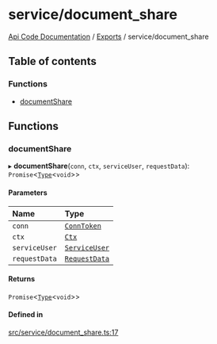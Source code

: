 # service/document\_share
 
[Api Code Documentation](../README.md) / [Exports](../modules.md) / service/document\_share

## Table of contents

### Functions

- [documentShare](service_document_share.md#documentshare)

## Functions

### documentShare

▸ **documentShare**(`conn`, `ctx`, `serviceUser`, `requestData`): `Promise`<[`Type`](result.md#type)<`void`\>\>

#### Parameters

| Name | Type |
| :------ | :------ |
| `conn` | [`ConnToken`](service_conn.md#conntoken) |
| `ctx` | [`Ctx`](../interfaces/lib_ctx.Ctx.md) |
| `serviceUser` | [`ServiceUser`](../interfaces/service_domain_organization_service_user.ServiceUser.md) |
| `requestData` | [`RequestData`](../interfaces/service_domain_document_document_share.RequestData.md) |

#### Returns

`Promise`<[`Type`](result.md#type)<`void`\>\>

#### Defined in

[src/service/document_share.ts:17](https://github.com/openkfw/TruBudget/blob/4d7fd4be/api/src/service/document_share.ts#L17)
